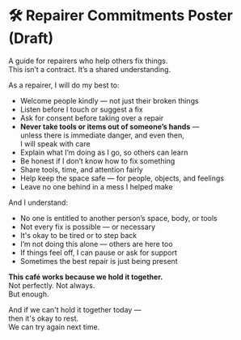 # 🛠 Repairer Commitments Poster (Draft)

A guide for repairers who help others fix things.  
This isn’t a contract. It’s a shared understanding.  

As a repairer, I will do my best to:

- Welcome people kindly — not just their broken things  
- Listen before I touch or suggest a fix  
- Ask for consent before taking over a repair  
- **Never take tools or items out of someone’s hands** —  
  unless there is immediate danger, and even then,  
  I will speak with care  
- Explain what I’m doing as I go, so others can learn  
- Be honest if I don’t know how to fix something  
- Share tools, time, and attention fairly  
- Help keep the space safe — for people, objects, and feelings  
- Leave no one behind in a mess I helped make  

And I understand:

- No one is entitled to another person’s space, body, or tools  
- Not every fix is possible — or necessary  
- It's okay to be tired or to step back  
- I’m not doing this alone — others are here too  
- If things feel off, I can pause or ask for support  
- Sometimes the best repair is just being present  

**This café works because we hold it together.**  
Not perfectly. Not always.  
But enough.  

And if we can't hold it together today —  
then it's okay to rest.  
We can try again next time.
